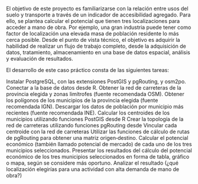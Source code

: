 El objetivo de este proyecto es familiarizarse con la relación entre usos del suelo y transporte a través de un indicador de accesibilidad agregado. Para ello, se plantea calcular el potencial que tienen tres localizaciones para acceder a mano de obra. Por ejemplo, una gran industria puede tener como factor de localización una elevada masa de población residente lo más cerca posible. Desde el punto de vista técnico, el objetivo es adquirir la habilidad de realizar un flujo de trabajo completo, desde la adquisición de datos, tratamiento, almacenamiento en una base de datos espacial, análisis y evaluación de resultados.

El desarrollo de este caso práctico consta de las siguientes tareas:

Instalar PostgreSQL, con las extensiones PostGIS y pgRouting, y osm2po.
Conectar a la base de datos desde R.
Obtener la red de carreteras de la provincia elegida y zonas limítrofes (fuente recomendada OSM).
Obtener los polígonos de los municipios de la provincia elegida (fuente recomendada IGN).
Descargar los datos de población por municipio más recientes (fuente recomendada INE).
Calcular los centroides de los municipios utilizando funciones PostGIS desde R
Crear la topología de la red de carreteras utilizando funciones pgRouting desde
Vincular cada centroide con la red de carreteras
Utilizar las funciones de cálculo de rutas de pgRouting para obtener una matriz origen‐destino.
Calcular el potencial económico (también llamado potencial de mercado) de cada uno de los tres municipios seleccionados.
Presentar los resultados del cálculo del potencial económico de los tres municipios seleccionados en forma de tabla, gráfico o mapa, según se considere más oportuno.
Analizar el resultado (¿qué localización elegirías para una actividad con alta demanda de mano de obra?) 
